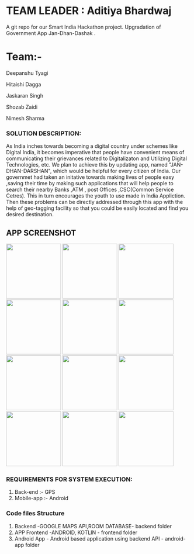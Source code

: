# TEAM LEADER : Aditiya Bhardwaj

A git repo for our Smart India Hackathon project. Upgradation of Government App Jan-Dhan-Dashak . 

# Team:-

Deepanshu Tyagi

Hitaishi Dagga

Jaskaran Singh

Shozab Zaidi

Nimesh Sharma

### SOLUTION DESCRIPTION:

As India inches towards becoming a digital country under schemes like Digital India, it becomes imperative that people have convenient means of communicating their grievances related to Digitalizaton and Utilizing Digital Technologies, etc.
We plan to achieve this by updating app, named "JAN-DHAN-DARSHAN", which would be helpful for every citizen of India. 
Our governmet had taken an initative towards making lives of people easy ,saving their time by making such applications that will help people to search their nearby Banks ,ATM , post Offices ,CSC(Common Service Cetres).
This in turn encourages the youth to use made in India Appliction.
Then these problems can be directly addressed through this app with the help of geo-tagging facility so that you could be easily  located and find you desired destination. 
## APP SCREENSHOT
<p float="left">
      <img src="https://user-images.githubusercontent.com/66888130/159629111-fc9a0bc6-84d9-4774-85aa-e7bdf042b5be.png" width=150px>
      <img src="https://user-images.githubusercontent.com/66888130/159629412-11bf8fba-34b9-439f-8477-b1eeb670acb7.png" width=150px>
      <img src="https://user-images.githubusercontent.com/66888130/159629614-5250f7e7-8eb9-436c-802c-0fbb96359291.png" width=150px>
      <img src="https://user-images.githubusercontent.com/66888130/159629667-13aa2760-2a7d-461b-84f1-f7ec3bda50f2.png" width=150px>
      <img src="https://user-images.githubusercontent.com/66888130/159629766-aba0b639-2ee4-4c79-bb7a-e8770569ded4.png" width=150px>
      <img src="https://user-images.githubusercontent.com/66888130/159629781-2a04a692-77bb-4f62-a589-ae2eb1184a03.png" width=150px>
      <img src="https://user-images.githubusercontent.com/66888130/159629916-842fdb72-5385-4229-a85a-41c12679945d.png" width=150px>
      <img src="https://user-images.githubusercontent.com/66888130/159629936-d404bfa4-048a-4497-a85a-13fbc6a37195.png" width=150px>
      <img src="https://user-images.githubusercontent.com/66888130/159630013-003c6148-bc03-482a-932e-2f9ad3193232.png" width=150px>
      <img src="https://user-images.githubusercontent.com/66888130/159630022-731db840-d0de-478e-be36-aa0e4c6e76c2.png" width=150px>
      <img src="https://user-images.githubusercontent.com/66888130/159630033-41395ebc-24b9-43b0-8f44-2c5a41c214ea.png" width=150px>
      <img src="https://user-images.githubusercontent.com/66888130/159630129-007cd0f9-f853-4ec3-b54a-7ba7008164f3.png" width=150px>

</p>

### REQUIREMENTS FOR SYSTEM EXECUTION:

1. Back-end :- GPS 
2. Mobile-app :- Android 

### Code files Structure

1. Backend -GOOGLE MAPS API,ROOM DATABASE- backend folder
2. APP Frontend -ANDROID, KOTLIN - frontend folder
3. Android App - Android based application using backend API - android-app folder
